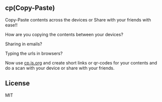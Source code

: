## cp(Copy-Paste)

Copy-Paste contents across the devices or Share with your friends with ease!!

How are you copying the contents between your devices?

Sharing in emails?

Typing the urls in browsers?

Now use [cp.js.org](https://cp.js.org) and create short links or qr-codes for your contents and do a scan with your device or share with your friends.


## License

MIT
